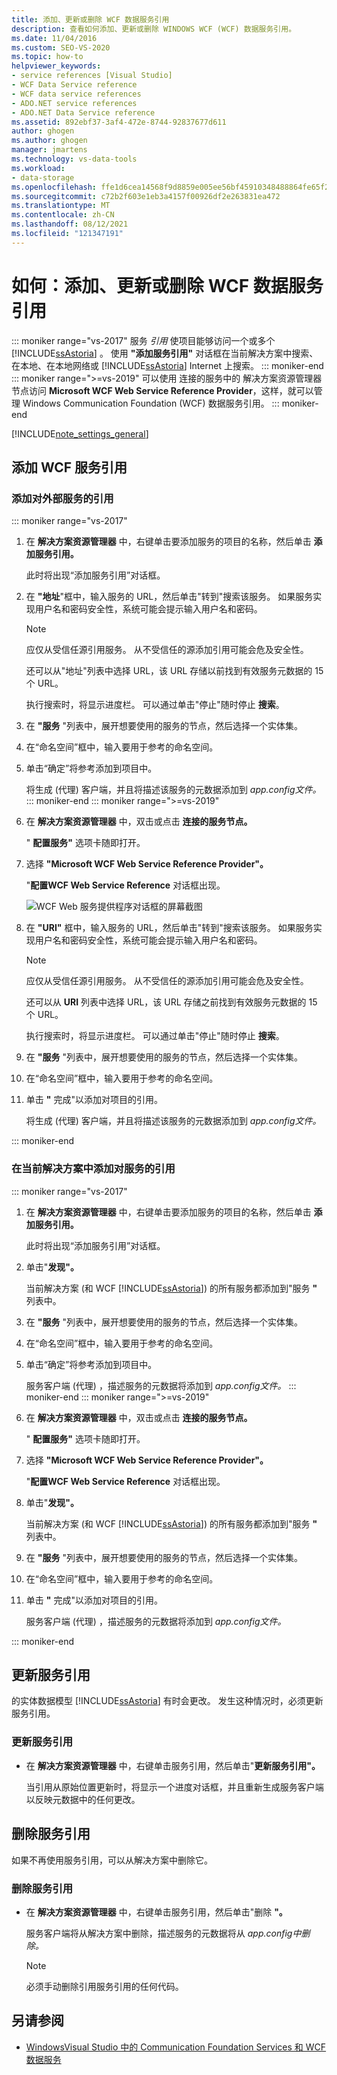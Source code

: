 ```yaml
---
title: 添加、更新或删除 WCF 数据服务引用
description: 查看如何添加、更新或删除 WINDOWS WCF (WCF) 数据服务引用。
ms.date: 11/04/2016
ms.custom: SEO-VS-2020
ms.topic: how-to
helpviewer_keywords:
- service references [Visual Studio]
- WCF Data Service reference
- WCF data service references
- ADO.NET service references
- ADO.NET Data Service reference
ms.assetid: 892ebf37-3af4-472e-8744-92837677d611
author: ghogen
ms.author: ghogen
manager: jmartens
ms.technology: vs-data-tools
ms.workload:
- data-storage
ms.openlocfilehash: ffe1d6cea14568f9d8859e005ee56bf45910348488864fe65f24c8b0512890de
ms.sourcegitcommit: c72b2f603e1eb3a4157f00926df2e263831ea472
ms.translationtype: MT
ms.contentlocale: zh-CN
ms.lasthandoff: 08/12/2021
ms.locfileid: "121347191"
---
```

# <a name="how-to-add-update-or-remove-a-wcf-data-service-reference"></a>如何：添加、更新或删除 WCF 数据服务引用

::: moniker range="vs-2017"
服务 *引用* 使项目能够访问一个或多个 [!INCLUDE[ssAstoria](../data-tools/includes/ssastoria_md.md)] 。 使用 **"添加服务引用"** 对话框在当前解决方案中搜索、在本地、在本地网络或 [!INCLUDE[ssAstoria](../data-tools/includes/ssastoria_md.md)] Internet 上搜索。
::: moniker-end
::: moniker range=">=vs-2019"
可以使用 连接的服务中的 解决方案资源管理器 节点访问 **Microsoft WCF Web Service Reference Provider**，这样，就可以管理 Windows Communication Foundation (WCF) 数据服务引用。
::: moniker-end

[!INCLUDE[note_settings_general](../data-tools/includes/note_settings_general_md.md)]

## <a name="add-a-wcf-service-reference"></a>添加 WCF 服务引用

### <a name="to-add-a-reference-to-an-external-service"></a>添加对外部服务的引用

::: moniker range="vs-2017"

1. 在 **解决方案资源管理器** 中，右键单击要添加服务的项目的名称，然后单击 **添加服务引用。**

   此时将出现“添加服务引用”对话框。

1. 在 **"地址**"框中，输入服务的 URL，然后单击"转到"搜索该服务。 如果服务实现用户名和密码安全性，系统可能会提示输入用户名和密码。

    > [!NOTE]
    > 应仅从受信任源引用服务。 从不受信任的源添加引用可能会危及安全性。

     还可以从"地址"列表中选择 URL，该 URL 存储以前找到有效服务元数据的 15 个 URL。 

     执行搜索时，将显示进度栏。 可以通过单击"停止"随时停止 **搜索**。

1. 在 **"服务** "列表中，展开想要使用的服务的节点，然后选择一个实体集。

1. 在“命名空间”框中，输入要用于参考的命名空间。

1. 单击“确定”将参考添加到项目中。

     将生成 (代理) 客户端，并且将描述该服务的元数据添加到 *app.config文件。*
::: moniker-end
::: moniker range=">=vs-2019"
1. 在 **解决方案资源管理器** 中，双击或点击 **连接的服务节点。**

   " **配置服务"** 选项卡随即打开。

1. 选择 **"Microsoft WCF Web Service Reference Provider"。**

   "**配置WCF Web Service Reference** 对话框出现。

   ![WCF Web 服务提供程序对话框的屏幕截图](media/vs-2019/configure-wcf-web-service-reference-dialog.png)


1. 在 **"URI"** 框中，输入服务的 URL，然后单击"转到"搜索该服务。 如果服务实现用户名和密码安全性，系统可能会提示输入用户名和密码。

    > [!NOTE]
    > 应仅从受信任源引用服务。 从不受信任的源添加引用可能会危及安全性。

     还可以从 **URI** 列表中选择 URL，该 URL 存储之前找到有效服务元数据的 15 个 URL。

     执行搜索时，将显示进度栏。 可以通过单击"停止"随时停止 **搜索**。

1. 在 **"服务** "列表中，展开想要使用的服务的节点，然后选择一个实体集。

1. 在“命名空间”框中，输入要用于参考的命名空间。

1. 单击 **"** 完成"以添加对项目的引用。

     将生成 (代理) 客户端，并且将描述该服务的元数据添加到 *app.config文件。*

::: moniker-end

### <a name="to-add-a-reference-to-a-service-in-the-current-solution"></a>在当前解决方案中添加对服务的引用

::: moniker range="vs-2017"

1. 在 **解决方案资源管理器** 中，右键单击要添加服务的项目的名称，然后单击 **添加服务引用。**

    此时将出现“添加服务引用”对话框。

1. 单击"**发现"。**

    当前解决方案 (和 WCF [!INCLUDE[ssAstoria](../data-tools/includes/ssastoria_md.md)]) 的所有服务都添加到"服务 **"** 列表中。

1. 在 **"服务** "列表中，展开想要使用的服务的节点，然后选择一个实体集。

1. 在“命名空间”框中，输入要用于参考的命名空间。

1. 单击“确定”将参考添加到项目中。

    服务客户端 (代理) ，描述服务的元数据将添加到 *app.config文件。*
::: moniker-end
::: moniker range=">=vs-2019"
1. 在 **解决方案资源管理器** 中，双击或点击 **连接的服务节点。** 

   " **配置服务"** 选项卡随即打开。

1. 选择 **"Microsoft WCF Web Service Reference Provider"。**

   "**配置WCF Web Service Reference** 对话框出现。

1. 单击"**发现"。**

    当前解决方案 (和 WCF [!INCLUDE[ssAstoria](../data-tools/includes/ssastoria_md.md)]) 的所有服务都添加到"服务 **"** 列表中。

1. 在 **"服务** "列表中，展开想要使用的服务的节点，然后选择一个实体集。

1. 在“命名空间”框中，输入要用于参考的命名空间。

1. 单击 **"** 完成"以添加对项目的引用。

    服务客户端 (代理) ，描述服务的元数据将添加到 *app.config文件。*

::: moniker-end

## <a name="update-a-service-reference"></a>更新服务引用

的实体数据模型 [!INCLUDE[ssAstoria](../data-tools/includes/ssastoria_md.md)] 有时会更改。 发生这种情况时，必须更新服务引用。

### <a name="to-update-a-service-reference"></a>更新服务引用

- 在 **解决方案资源管理器** 中，右键单击服务引用，然后单击"**更新服务引用"。**

     当引用从原始位置更新时，将显示一个进度对话框，并且重新生成服务客户端以反映元数据中的任何更改。

## <a name="remove-a-service-reference"></a>删除服务引用

如果不再使用服务引用，可以从解决方案中删除它。

### <a name="to-remove-a-service-reference"></a>删除服务引用

- 在 **解决方案资源管理器** 中，右键单击服务引用，然后单击"删除 **"。**

     服务客户端将从解决方案中删除，描述服务的元数据将从 *app.config中删除。*

    > [!NOTE]
    > 必须手动删除引用服务引用的任何代码。

## <a name="see-also"></a>另请参阅

- [WindowsVisual Studio 中的 Communication Foundation Services 和 WCF 数据服务](../data-tools/windows-communication-foundation-services-and-wcf-data-services-in-visual-studio.md)
